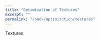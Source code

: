 ```yaml
---
title: "Optimization of Textures"
excerpt: ""
permalink: "/book/optimization/textures"
---
```


Textures.
